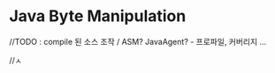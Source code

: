 

# Java Byte Manipulation

//TODO : compile 된 소스 조작 / ASM? JavaAgent? - 프로파일, 커버리지 ...

//ㅅ
<!--stackedit_data:
eyJoaXN0b3J5IjpbMTc4NDgxNzYzM119
-->